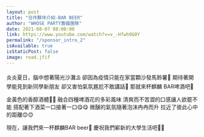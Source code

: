 ```yaml
---
layout: post
title: "合作夥伴介紹-BAR BEER"
author: "WHOSE PARTY籌備團隊"
date: 2021-08-07 08:00:00
link: https://www.youtube.com/watch?v=v_-Hfwh9G0Y
permalink: "/sponsor_intro_2"
isAvailable: true
isStaticPost: false
image: road.jfif
---
```



炎炎夏日，腦中想著陽光沙灘⛱️
卻因為疫情只能在家當顆沙發馬鈴薯🥔
期待著開學能見到新同學新朋友
卻又害怕氣氛尷尬不敢講話🤨
那就來杯麒麟 BAR啤酒吧🍻

金黃色的香醇酒體🍺🍺
融合四種啤酒花的多彩風味
清爽而不苦澀的口感讓人欲罷不能
搭配著下酒菜一口接著一口😋😋
微醺的氣氛隨著泡沫冉冉而升
拉近了彼此心中的距離😊😊

現在，讓我們來一杯麒麟BAR beer🍻
慶祝我們嶄新的大學生活吧🤩🤩
